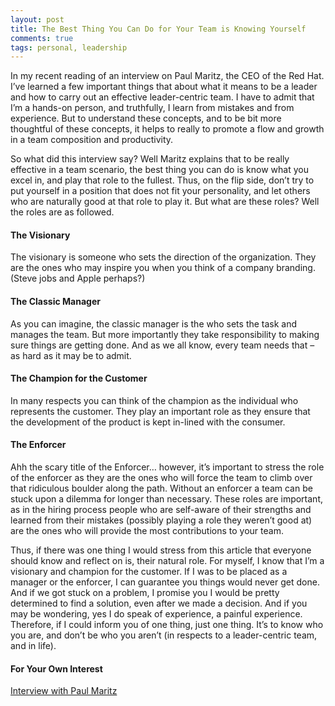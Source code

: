 ```yaml
---
layout: post
title: The Best Thing You Can Do for Your Team is Knowing Yourself
comments: true
tags: personal, leadership
---
```

In my recent reading of an interview on Paul Maritz, the CEO of the Red Hat. I’ve learned a few important things that about what it means to be a leader and how to carry out an effective leader-centric team. I have to admit that I’m a hands-on person, and truthfully, I learn from mistakes and from experience. But to understand these concepts, and to be bit more thoughtful of these concepts, it helps to really to promote a flow and growth in a team composition and productivity.

So what did this interview say? Well Maritz explains that to be really effective in a team scenario, the best thing you can do is know what you excel in, and play that role to the fullest. Thus, on the flip side, don’t try to put yourself in a position that does not fit your personality, and let others who are naturally good at that role to play it.
But what are these roles? Well the roles are as followed.

#### The Visionary
The visionary is someone who sets the direction of the organization. They are the ones who may inspire you when you think of a company branding. (Steve jobs and Apple perhaps?)

#### The Classic Manager
As you can imagine, the classic manager is the who sets the task and manages the team. But more importantly they take responsibility to making sure things are getting done. And as we all know, every team needs that – as hard as it may be to admit.

#### The Champion for the Customer
In many respects you can think of the champion as the individual who represents the customer. They play an important role as they ensure that the development of the product is kept in-lined with the consumer.

#### The Enforcer
Ahh the scary title of the Enforcer… however, it’s important to stress the role of the enforcer as they are the ones who will force the team to climb over that ridiculous boulder along the path. Without an enforcer a team can be stuck upon a dilemma for longer than necessary.
These roles are important, as in the hiring process people who are self-aware of their strengths and learned from their mistakes (possibly playing a role they weren’t good at) are the ones who will provide the most contributions to your team. 

Thus, if there was one thing I would stress from this article that everyone should know and reflect on is, their natural role. For myself, I know that I’m a visionary and champion for the customer. If I was to be placed as a manager or the enforcer, I can guarantee you things would never get done. And if we got stuck on a problem, I promise you I would be pretty determined to find a solution, even after we made a decision. And if you may be wondering, yes I do speak of experience, a painful experience. Therefore, if I could inform you of one thing, just one thing. It’s to know who you are, and don’t be who you aren’t (in respects to a leader-centric team, and in life).

#### For Your Own Interest
[Interview with Paul Maritz](http://www.nytimes.com/2010/10/03/business/03corner.html?_r=2)
